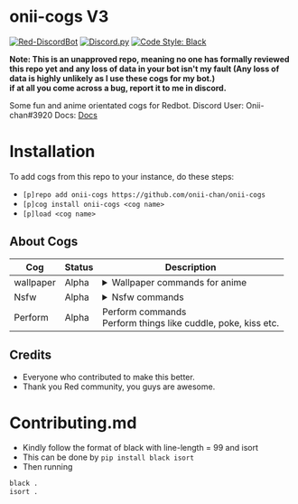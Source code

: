 # onii-cogs V3
[![Red-DiscordBot](https://img.shields.io/badge/Red--DiscordBot-V3-red.svg)](https://github.com/Cog-Creators/Red-DiscordBot) 
[![Discord.py](https://img.shields.io/badge/Discord.py-rewrite-blue.svg)](https://github.com/Rapptz/discord.py/tree/rewrite)
[![Code Style: Black](https://img.shields.io/badge/code%20style-black-000000.svg)](https://github.com/ambv/black)  

**Note: This is an unapproved repo, meaning no one has formally reviewed this repo yet and any loss of data in your bot isn't my fault (Any loss of data is highly unlikely as I use these cogs for my bot.)  
if at all you come across a bug, report it to me in discord.**

Some fun and anime orientated cogs for Redbot. 
Discord User:  Onii-chan#3920
Docs: [Docs](onii-cogs.readthedocs.io)
 # Installation
To add cogs from this repo to your instance, do these steps:
- `[p]repo add onii-cogs https://github.com/onii-chan/onii-cogs`
- `[p]cog install onii-cogs <cog name>`
- `[p]load <cog name>`

## About Cogs
| Cog | Status | Description |
| --- | ---------- |---------------- |
| wallpaper | Alpha |<details><summary>Wallpaper commands for anime</summary>This cog chooses random wallpapers from a list and sends them to you in an embed.</details>
| Nsfw | Alpha |<details><summary>Nsfw commands</summary>Nsfw commands, proceed with caution.</details>
| Perform |Alpha |<deatails><summary>Perform commands</summary>Perform things like cuddle, poke, kiss etc.</details>
                                                                                                                                                                                                                          
## Credits
- Everyone who contributed to make this better.
- Thank you Red community, you guys are awesome.

# Contributing.md
- Kindly follow the format of black with line-length = 99 and isort
- This can be done by `pip install black isort`
- Then running 
```py
black .
isort .
```
